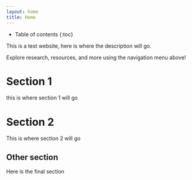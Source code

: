 ```yaml
---
layout: home
title: Home
---
```







* Table of contents
{:toc}

This is a test website, here is where the description will go.

Explore research, resources, and more using the navigation menu above!
# Section 1
this is where section 1 will go

# Section 2
This is where section 2 will go

## Other section
Here is the final section
